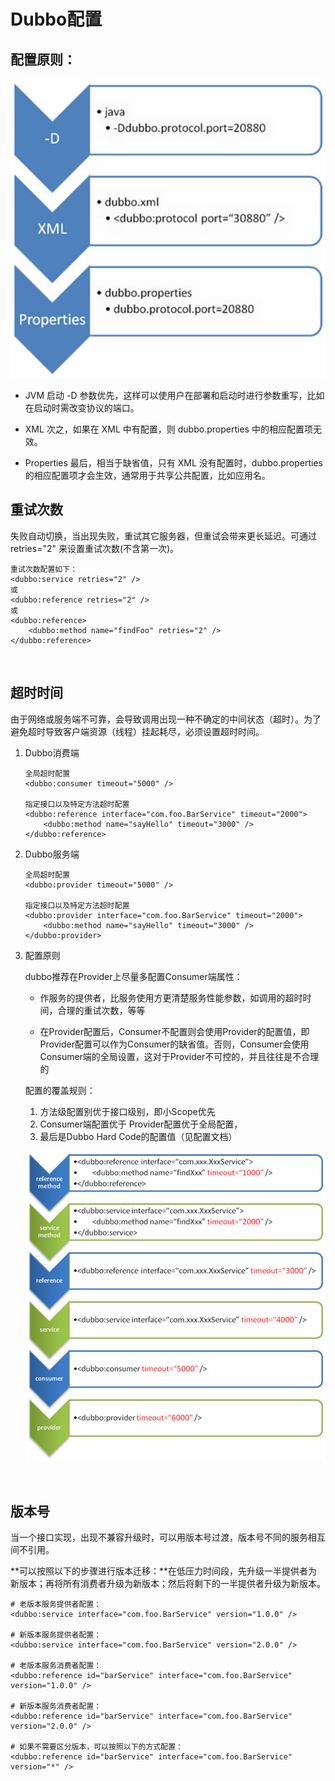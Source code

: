 # Dubbo配置

## **配置原则：**

![image](assets/Dubbo%E9%85%8D%E7%BD%AE/image-20230308173407-7ywixht.png)​

* JVM 启动 -D 参数优先，这样可以使用户在部署和启动时进行参数重写，比如在启动时需改变协议的端口。

* XML 次之，如果在 XML 中有配置，则 dubbo.properties 中的相应配置项无效。

* Properties 最后，相当于缺省值，只有 XML 没有配置时，dubbo.properties 的相应配置项才会生效，通常用于共享公共配置，比如应用名。

## **重试次数**

失败自动切换，当出现失败，重试其它服务器，但重试会带来更长延迟。可通过 retries="2" 来设置重试次数(不含第一次)。

```shell
重试次数配置如下：
<dubbo:service retries="2" />
或
<dubbo:reference retries="2" />
或
<dubbo:reference>
    <dubbo:method name="findFoo" retries="2" />
</dubbo:reference>
```

‍

## **超时时间**

由于网络或服务端不可靠，会导致调用出现一种不确定的中间状态（超时）。为了避免超时导致客户端资源（线程）挂起耗尽，必须设置超时时间。

1. Dubbo消费端

    ```shell
    全局超时配置
    <dubbo:consumer timeout="5000" />
    
    指定接口以及特定方法超时配置
    <dubbo:reference interface="com.foo.BarService" timeout="2000">
        <dubbo:method name="sayHello" timeout="3000" />
    </dubbo:reference>
    ```
2. Dubbo服务端

    ```shell
    全局超时配置
    <dubbo:provider timeout="5000" />
    
    指定接口以及特定方法超时配置
    <dubbo:provider interface="com.foo.BarService" timeout="2000">
        <dubbo:method name="sayHello" timeout="3000" />
    </dubbo:provider>
    ```
3. 配置原则

    dubbo推荐在Provider上尽量多配置Consumer端属性：

    * 作服务的提供者，比服务使用方更清楚服务性能参数，如调用的超时时间，合理的重试次数，等等

    * 在Provider配置后，Consumer不配置则会使用Provider的配置值，即Provider配置可以作为Consumer的缺省值。否则，Consumer会使用Consumer端的全局设置，这对于Provider不可控的，并且往往是不合理的

    配置的覆盖规则：

    1. 方法级配置别优于接口级别，即小Scope优先
    2. Consumer端配置优于 Provider配置优于全局配置，
    3. 最后是Dubbo Hard Code的配置值（见配置文档）

    ![image](assets/Dubbo%E9%85%8D%E7%BD%AE/image-20230308174036-zqp6kvy.png)​

‍

## **版本号**

当一个接口实现，出现不兼容升级时，可以用版本号过渡，版本号不同的服务相互间不引用。

**可以按照以下的步骤进行版本迁移：**在低压力时间段，先升级一半提供者为新版本；再将所有消费者升级为新版本；然后将剩下的一半提供者升级为新版本。

```shell
# 老版本服务提供者配置：
<dubbo:service interface="com.foo.BarService" version="1.0.0" />

# 新版本服务提供者配置：
<dubbo:service interface="com.foo.BarService" version="2.0.0" />

# 老版本服务消费者配置：
<dubbo:reference id="barService" interface="com.foo.BarService" version="1.0.0" />

# 新版本服务消费者配置：
<dubbo:reference id="barService" interface="com.foo.BarService" version="2.0.0" />

# 如果不需要区分版本，可以按照以下的方式配置：
<dubbo:reference id="barService" interface="com.foo.BarService" version="*" />
```

‍
